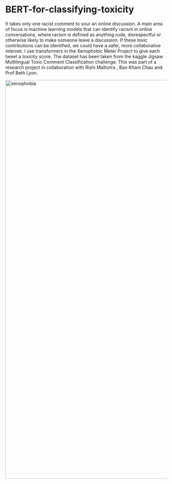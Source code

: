 

# BERT-for-classifying-toxicity


It takes only one racist comment to sour an online discussion. A main area of focus is machine learning models that can identify racism in online conversations, where racism is defined as anything rude, disrespectful or otherwise likely to make someone leave a discussion. 
If these toxic contributions can be identified, we could have a safer, more collaborative internet. I use transformers in the Xenophobic Meter Project to give each tweet a toxicity score. The dataset has been taken from the kaggle Jigsaw Multilingual Toxic Comment Classification challenge.
This was part of a research project in collaboration with Rishi Malhotra , Bao Kham Chau and Prof Beth Lyon.


<img width="1241" alt="xenophobia" src="https://user-images.githubusercontent.com/57819870/91748497-b1b5c180-ebdd-11ea-88bf-01b1b99e4863.png">
